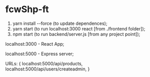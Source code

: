 # fcwShp-ft

1. yarn install --force (to update dependences);
2. yarn start (to run localhost:3000 react [from ./frontend folder]); 
3. npm start (to run backend/server.js [from any project point]);


localhost:3000 - React App;

localhost:5000 - Express server; 

URLs: {
   localhost:5000/api/products,
   localhost:5000/api/users/createadmin,
}
